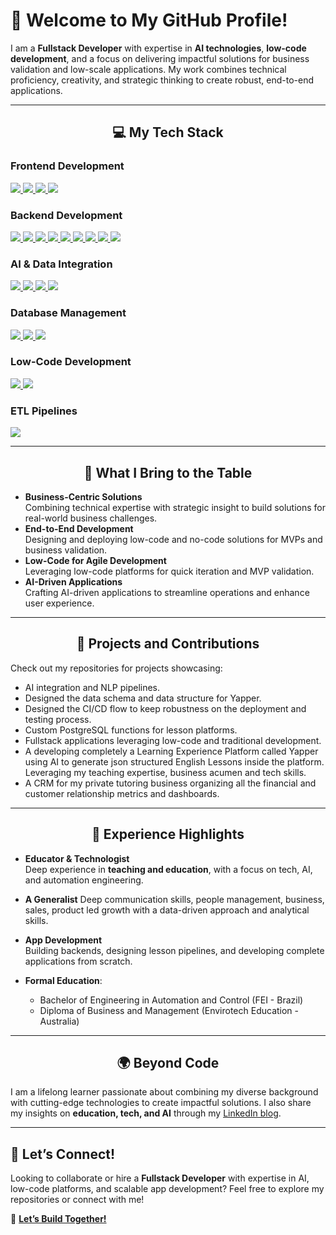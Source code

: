 # 👋 Welcome to My GitHub Profile!

I am a **Fullstack Developer** with expertise in **AI technologies**, **low-code development**, and a focus on delivering impactful solutions for business validation and low-scale applications. My work combines technical proficiency, creativity, and strategic thinking to create robust, end-to-end applications.

---


<h2 align="center">💻 My Tech Stack</h2>

<!-- Frontend Development Section -->
<h3>Frontend Development</h3>
<p>
  <a href="https://flutter.dev/">
    <img src="https://img.shields.io/badge/Flutter-02569B?style=for-the-badge&logo=flutter&logoColor=white" />
  </a>
  <a href="https://flutterflow.io/">
    <img src="https://img.shields.io/badge/FlutterFlow-0A84FF?style=for-the-badge&logo=flutter&logoColor=white" />
  </a>
  <a href="https://developer.mozilla.org/en-US/docs/Web/CSS">
    <img src="https://img.shields.io/badge/CSS-1572B6?style=for-the-badge&logo=css3&logoColor=white" />
  </a>
  <a href="https://developer.mozilla.org/en-US/docs/Web/HTML">
    <img src="https://img.shields.io/badge/HTML-E34F26?style=for-the-badge&logo=html5&logoColor=white" />
  </a>
</p>

<!-- Backend Development Section -->
<h3>Backend Development</h3>
<p>
  <a href="https://www.postgresql.org/">
    <img src="https://img.shields.io/badge/PostgreSQL-336791?style=for-the-badge&logo=postgresql&logoColor=white" />
  </a>
  <a href="https://www.typescriptlang.org/">
    <img src="https://img.shields.io/badge/TypeScript-3178C6?style=for-the-badge&logo=typescript&logoColor=white" />
  </a>
  <a href="https://dart.dev/">
    <img src="https://img.shields.io/badge/Dart-0175C2?style=for-the-badge&logo=dart&logoColor=white" />
  </a>
  <a href="https://developer.mozilla.org/en-US/docs/Web/JavaScript">
    <img src="https://img.shields.io/badge/JavaScript-F7DF1E?style=for-the-badge&logo=javascript&logoColor=black" />
  </a>
  <a href="https://en.wikipedia.org/wiki/C_(programming_language)">
    <img src="https://img.shields.io/badge/C-00599C?style=for-the-badge&logo=c&logoColor=white" />
  </a>
  <a href="https://isocpp.org/">
    <img src="https://img.shields.io/badge/C++-00599C?style=for-the-badge&logo=cplusplus&logoColor=white" />
  </a>
  <a href="https://firebase.google.com/">
    <img src="https://img.shields.io/badge/Firebase-FFCA28?style=for-the-badge&logo=firebase&logoColor=black" />
  </a>
  <a href="https://supabase.com/">
    <img src="https://img.shields.io/badge/Supabase-3ECF8E?style=for-the-badge&logo=supabase&logoColor=white" />
  </a>
  <a href="#">
    <img src="https://img.shields.io/badge/Edge%20Functions-1E90FF?style=for-the-badge&logo=cloudflare&logoColor=white" />
  </a>
</p>

<!-- AI & Data Integration Section -->
<h3>AI & Data Integration</h3>
<p>
  <a href="https://www.langchain.com/">
    <img src="https://img.shields.io/badge/LangChain-FF5733?style=for-the-badge&logo=langchain&logoColor=white" />
  </a>
  <a href="https://langflow.org/">
    <img src="https://img.shields.io/badge/LangFlow-681DFF?style=for-the-badge&logo=web&logoColor=white" />
  </a>
  <a href="https://buildship.dev/">
    <img src="https://img.shields.io/badge/Buildship-FF6F61?style=for-the-badge&logo=gradle&logoColor=white" />
  </a>
  <a href="#">
    <img src="https://img.shields.io/badge/Prompt%20Engineering-FFCC00?style=for-the-badge&logo=openai&logoColor=black" />
  </a>
</p>

<!-- Database Management Section -->
<h3>Database Management</h3>
<p>
  <a href="https://www.postgresql.org/">
    <img src="https://img.shields.io/badge/PostgreSQL-336791?style=for-the-badge&logo=postgresql&logoColor=white" />
  </a>
  <a href="https://www.sqlite.org/index.html">
    <img src="https://img.shields.io/badge/SQLite-003B57?style=for-the-badge&logo=sqlite&logoColor=white" />
  </a>
  <a href="#">
    <img src="https://img.shields.io/badge/ORM-808080?style=for-the-badge&logo=database&logoColor=white" />
  </a>
</p>

<!-- Low-Code Development Section -->
<h3>Low-Code Development</h3>
<p>
  <a href="https://flutterflow.io/">
    <img src="https://img.shields.io/badge/FlutterFlow-0A84FF?style=for-the-badge&logo=flutter&logoColor=white" />
  </a>
  <a href="https://supabase.com/">
    <img src="https://img.shields.io/badge/Supabase-3ECF8E?style=for-the-badge&logo=supabase&logoColor=white" />
  </a>
</p>

<!-- ETL Pipelines Section -->
<h3>ETL Pipelines</h3>
<p>
  <a href="#">
    <img src="https://img.shields.io/badge/ETL-4CAF50?style=for-the-badge&logo=databricks&logoColor=white" />
  </a>
</p>





---

<h2 align="center">🚀 What I Bring to the Table</h2>

- **Business-Centric Solutions**  
  Combining technical expertise with strategic insight to build solutions for real-world business challenges.
- **End-to-End Development**  
  Designing and deploying low-code and no-code solutions for MVPs and business validation.  
- **Low-Code for Agile Development**  
  Leveraging low-code platforms for quick iteration and MVP validation.
- **AI-Driven Applications**  
  Crafting AI-driven applications to streamline operations and enhance user experience.  

---

<h2 align="center">🌟 Projects and Contributions</h2>

Check out my repositories for projects showcasing:  
- AI integration and NLP pipelines.
- Designed the data schema and data structure for Yapper.
- Designed the CI/CD flow to keep robustness on the deployment and testing process.  
- Custom PostgreSQL functions for lesson platforms.  
- Fullstack applications leveraging low-code and traditional development.
- A developing completely a Learning Experience Platform called Yapper using AI to generate json structured English Lessons inside the platform. Leveraging my teaching expertise, business acumen and tech skills.
- A CRM for my private tutoring business organizing all the financial and customer relationship metrics and dashboards.  

---

<h2 align="center">💼 Experience Highlights</h2>

- **Educator & Technologist**  
  Deep experience in **teaching and education**, with a focus on tech, AI, and automation engineering.
- **A Generalist**
  Deep communication skills, people management, business, sales, product led growth with a data-driven approach and analytical skills.  
- **App Development**  
  Building backends, designing lesson pipelines, and developing complete applications from scratch.

- **Formal Education**:  
  - Bachelor of Engineering in Automation and Control (FEI - Brazil)  
  - Diploma of Business and Management (Envirotech Education - Australia)  

---

<h2 align="center">🌍 Beyond Code</h2>

I am a lifelong learner passionate about combining my diverse background with cutting-edge technologies to create impactful solutions. I also share my insights on **education, tech, and AI** through my [LinkedIn blog](https://www.linkedin.com/in/paulosasakicymbaum/recent-activity/articles/).

---

## 🤝 Let’s Connect!

Looking to collaborate or hire a **Fullstack Developer** with expertise in AI, low-code platforms, and scalable app development? Feel free to explore my repositories or connect with me!

💌 **[Let’s Build Together!](mailto:paulo.cymbaum@gmail.com)**
